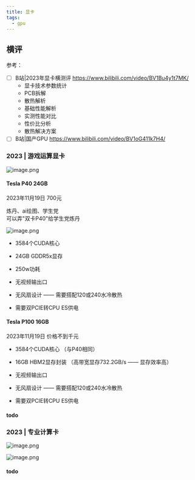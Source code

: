 ```yaml
---
title: 显卡
tags:
  - gpu
---
```


## 横评

参考：

- [ ] B站|2023年显卡横测评 <https://www.bilibili.com/video/BV1Bu4y1t7MK/>
  - 显卡技术参数统计
  - PCB拆解
  - 散热解析
  - 基础性能解析
  - 实测性能对比
  - 性价比分析
  - 散热解决方案
- [ ] B站|国产GPU <https://www.bilibili.com/video/BV1oG411k7H4/>

### 2023 | 游戏运算显卡

![image.png](https://s2.loli.net/2023/11/19/5vlenu7Vr3giBfI.png)

#### Tesla P40 24GB

2023年11月19日 700元

炼丹、ai绘图、学生党 \
可以弄"双卡P40"给学生党炼丹

![image.png](https://s2.loli.net/2023/11/19/csSr4WRjTdoUf7y.png)

- 3584个CUDA核心
- 24GB GDDR5x显存
- 250w功耗

- 无视频输出口
- 无风扇设计 —— 需要搭配120或240水冷散热
- 需要双PCIE转CPU ES供电

#### Tesla P100 16GB

2023年11月19日 价格不到千元

- 3584个CUDA核心 （与P40相同）
- 16GB HBM2显存封装 （高带宽显存732.2GB/s —— 显存效率高）

- 无视频输出口
- 无风扇设计 —— 需要搭配120或240水冷散热
- 需要双PCIE转CPU ES供电

#### todo

### 2023 | 专业计算卡

![image.png](https://s2.loli.net/2023/11/19/Kuvn9Af2iTGbr7g.png)

![image.png](https://s2.loli.net/2023/11/19/2xbUdpNH4FsoEz1.png)

#### todo
